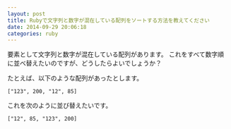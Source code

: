 ```yaml
---
layout: post
title: Rubyで文字列と数字が混在している配列をソートする方法を教えてください
date: 2014-09-29 20:06:18
categories: ruby
---
```

<p>要素として文字列と数字が混在している配列があります。
これをすべて数字順に並べ替えたいのですが、どうしたらよいでしょうか？</p>

<p>たとえば、以下のような配列があったとします。</p>

```
["123", 200, "12", 85]
```

<p>これを次のように並び替えたいです。</p>

```
["12", 85, "123", 200]
```
